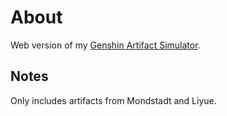 # About
Web version of my [Genshin Artifact Simulator](https://github.com/trwstin/GenAS).

## Notes
Only includes artifacts from Mondstadt and Liyue.
